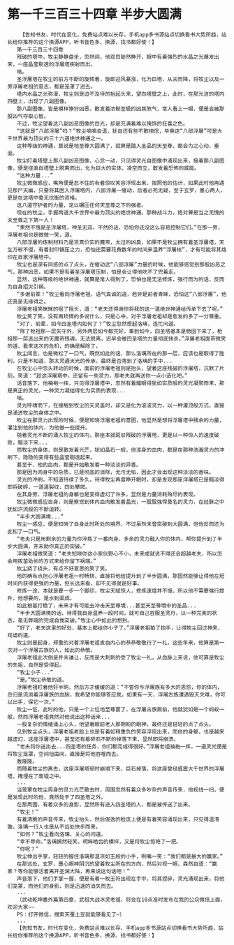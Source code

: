# 第一千三百三十四章 半步大圆满
        【告知书友，时代在变化，免费站点难以长存，手机app多书源站点切换看书大势所趋，站长给你推荐的这个换源APP，听书音色多、换源、找书都好使！】
       第一千三百三十四章
       残破的塔中，牧尘静静盘坐，忽然间，他双目陡然睁开，眼中有着强烈的水晶之光爆发出来，一座晶莹剔透的浮屠塔疾射而出。
       嗡。
       圣浮屠塔在牧尘的前方不断的旋转着，旋即迎风暴涨，化为巨塔，从天而降，将牧尘以及一旁浮屠老祖的意志，都是笼罩了进去。
       塔内水晶之光弥漫，牧尘则是迫不及待的抬起头来，望向塔壁之上，此时，在那光洁的塔内四壁上，出现了八副图像。
       那八副图像，皆是模样狰狞凶恶，散发着浓郁至极的凶戾煞气，常人看上一眼，便是会被那股凶气夺取心智。
       不过，牧尘望着这八副凶恶图像的目光，却是充满着难以掩饰的狂喜之色。
       “这就是“八部浮屠”吗？”牧尘喃喃自语，犹自还有些不敢相信，毕竟这“八部浮屠”可是大千世界最为顶尖的三十六道绝世神通之一。
       这种等级的神通，莫说是地至尊大圆满了，就算是踏入圣品的天至尊，都会为之心动，垂涎。
       牧尘盯着塔壁上那八副凶恶图像，心念一动，只见得灵光自图像中涌现出来，接着那八副图像，便是径直自塔壁上脱离而出，化为巨大的实体，凌空而立，散发着恐怖的威能。
       “这种力量...”
       牧尘微微感应，嘴角便是忍不住的有着惊叹笑容浮现出来，按照他的估计，如果此时他再遇见那尸天幽，只要将其困入浮屠塔内，八部浮屠一催动，后者必死无疑，至于玄罗，墨心两人，更是在这塔中毫无抗衡的资格。
       这八道守护者的力量，足以碾压任何天至尊之下的强者。
       现在的牧尘，手握两道大千世界中最为顶尖的绝世神通，那种战斗力，绝对算是当之无愧的天至尊之下第一人！
       “果然不愧是圣浮屠塔，神圣无双，不然的话，恐怕你还没这么容易控制它们。”在那一旁，浮屠老祖也是微微一笑，道。
       八部浮屠的炼制材料乃是货真价实的魔帝，太过的凶戾，如果不是牧尘拥有着圣浮屠塔，天生万邪不侵，有着封印镇压之力，恐怕还需要花费数年的时间来温养“浮屠核”，才有可能将其烙印在自家浮屠塔中。
       牧尘也是深有同感的点了点头，在催动这“八部浮屠”力量的时候，他能够感觉到那股凶恶之气，那种凶恶，如果不是有着圣浮屠塔压制，怕是会让得他吃不了兜着走。
       显然，这种等级的绝世神通，就算是常人得到了，恐怕也是无法修炼，强行而为的话，反而为自身招灾引祸。
       “多谢前辈！”牧尘看向浮屠老祖，语气真诚的道，若非是前者青睐，恐怕这“八部浮屠”，他还真是无缘得之。
       浮屠老祖笑眯眯的摇了摇头，道：“老夫还得谢你将我的这一道绝世神通给传承下去了呢。”
       牧尘笑了笑，没有再矫情的多说什么，只是心中，对于浮屠老祖却是愈发的多了一分尊重。
       “对了，前辈，如今四圣塔内如何了？”牧尘忽然想起洛璃，连忙问道。
       “除了枪祖那一层失守外，另外两层如今都完好，事到如今，四圣塔基本是稳固下来了，枪祖那一层逃出来的天魔帝残魂，无法脱离，迟早会被四圣塔的力量彻底抹杀。”浮屠老祖面带微笑的道，看来这次的危机，的确是解除了。
       牧尘闻言，也是微松了一口气，既然如此的话，那么洛璃所在的那一层，应该也是取得了胜利，只是不知道，那太灵通天光的传承，最终是否落到了洛璃的手中...
       在牧尘心中念头转动的时候，面前的浮屠老祖则是抬头，望着这座残破的浮屠塔，沉默了片刻，笑道：“趁这浮屠塔中，还留有一些灵力，那老夫就再送你一点小造化吧。”
       话音落下，他袖袍一挥，只见得浮屠塔中，忽然有着耀眼得犹如实质般的灵光凝聚而来，那是真正的灵光，一种灵力凝结得化为实质的表现...
       嗡。
       灵光呼啸而下，在接触到牧尘的天灵盖时，却又是化为滚滚灵力，以一种灌顶般方式，直接是涌进牧尘的身体之中。
       牧尘在那灵力出现的时候，便是知晓浮屠老祖的意图，他显然是想将浮屠塔中残余的力量，灌注到他的体内，为他做一些提升。
       随着灵光不断的涌入牧尘的体内，那座本就斑驳残破的浮屠塔，更是以一种惊人的速度破败，黯淡下来...
       而牧尘的身体，则是散发着光芒，犹如晶石一般，他浑身的血肉，都是在那种浩瀚灵力的冲刷下，隐隐的变得有些晶莹剔透起来。
       甚至于，他的血肉，都是开始散发着一种淡淡的异香。
       那是因为肉身中的杂质，已是彻底的消除，无污无垢，因此才会出现这种淡淡的香味。
       灵光的冲刷，不知道持续了多久，待得牧尘再度睁开眼时，却是发现那座浮屠塔已是黯淡得即将破碎，一道道裂纹，四处攀爬。
       在其身旁，浮屠老祖的身躯也是变得虚幻了许多，显然是力量消耗殆尽的表现。
       牧尘微微感应自身，则是察觉到体内血肉散发着晶光，一股股强悍莫名的灵力，在经脉之中犹如洪流般的不断运转。
       “半步大圆满境...”
       牧尘一感应，便是知晓了自身此时所处的境界，不过虽然未曾突破到大圆满，但他反而还为此松了一口气。
       “老夫只是用剩余的力量为你淬炼了一番肉身，多余的灵力融入你的体内，帮你提升到了半步大圆满，并未助你真正的突破。”
       浮屠老祖微笑道：“老夫知晓你这小家伙野心不小，未来成就说不得还会超越老夫，所以怎会用拔苗助长的方式来给你留下祸端。”
       牧尘挠了挠头，有点不好意思的笑了笑。
       他的确有点担心浮屠老祖一时畅快，直接将他给提升到了半步圆满，那固然能够让得他在短时间内获得更强的力量，但长远来看，却不见得就是好事。
       修炼一途，本就是要一步一个脚印，牧尘天赋惊人，修炼速度并不慢，所以他不需要强行提升，他想要的，是水到渠成。
       如此根基打稳了，未来才有可能去冲击天至尊境...甚至天至尊境中的圣品...
       “半步大圆满境的话，待得我自身温养一段时间，就可自己吞服圣灵丹，以一种完美的状态，毫无弊端的完成自我突破。”牧尘心中如此的想到。
       “好了，老夫这里的好处，基本上都给你小子了。”浮屠老祖拍了拍手，让得牧尘回过神来，戏谑的道。
       牧尘则是起身，郑重的对着浮屠老祖发自内心的恭恭敬敬行了一礼，这些年来，他算是第一次对一个浮屠古族的人，如此的恭敬。
       浮屠老祖此次倒是并未谦让，反而是大刺刺的受了牧尘一礼，从血脉上来说，他可算是牧尘的先祖，自然是受得起。
       “牧尘小子...”
       “是。”牧尘恭敬的道。
       浮屠老祖盯着他好半晌，然后方才缓缓的道：“不管你与浮屠族有多大的恩怨，你的体内，总归是流淌着浮屠族的血脉，我希望你能够答应我，如果有一天，浮屠古族遭遇毁灭灾难，你可以出手，保它一次。”
       牧尘一怔，此时的他，只是一个上位地至尊罢了，在浮屠古族面前，他就犹如是一个蚂蚁一般，然而浮屠老祖竟然对他说出这种话来...
       一股复杂的情绪涌上心头，他望着眼前老人那期盼的眼神，最终还是轻轻的点了点头。
       见到牧尘点头，浮屠老祖老脸上也是有着如释重负的笑容浮现出来，而他的身躯，也是越来越虚幻，这座浮屠塔中，甚至还有着碎石不断的掉落下来，显然即将崩溃。
       “老夫将你送出去...四圣塔的任务，你们都完成得很好。”浮屠老祖袖袍一挥，一道灵光便是将牧尘笼罩，空间扭曲间，直接是将他吞噬而去。
       轰隆隆。
       而随着牧尘的离去，这座浮屠塔顿时崩塌下来，巨石掉落，将这座曾经威震大千世界的浮屠塔，掩埋在了废墟之中。
       ...
       当笼罩在牧尘周身的灵力光芒散去时，周围忽然有着众多吵杂的声音传来，他视线一扫，便是发现此时的他，竟然处于了四圣塔之外。
       在那周围，有着众多的身影，显然所有进入四圣塔的人，都是被传送了出来。
       “牧尘！”
       有着清脆的声音传来，牧尘抬头，然后俊逸的脸庞上便是有着笑容涌现出来，只见得温清璇，洛璃一行人也是从不远处快步而来。
       “如何？”牧尘看向洛璃，关心的问道。
       “幸不辱命。”洛璃嫣然轻笑，明眸皓齿的模样，又是将牧尘惊艳了一把。
       “你呢？”
       牧尘伸出手掌，轻轻的握住洛璃那温凉如玉般的小手，咧嘴一笑：“我们都是最大的赢家。”
       在那远处，玄罗，墨心眼神阴沉的望着牧尘所在的方向，然后对视一眼，森然自语：“赢家？等你能够活着离开圣渊大陆，再来说这句话吧！”
       声音落下，他们手掌一握，便是有着一枚玉符出现在手中，将其捏碎，灵光涌现出来，将他们笼罩，而他们的身影，则是迅速的消失而去。
       ...
       （武动乾坤番外篇第四章，武祖大战冰灵老祖，将会在10点准时发布在我的公众微信上面，欢迎大家~~
       PS：打开微信，搜索天蚕土豆就能够看见了~）
       ...
       【告知书友，时代在变化，免费站点难以长存，手机app多书源站点切换看书大势所趋，站长给你推荐的这个换源APP，听书音色多、换源、找书都好使！】
